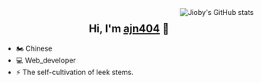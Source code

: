 <img align="right" src="https://github-readme-stats.vercel.app/api?username=ajn404&show_icons=true&icon_color=0366d6&text_color=24292e&bg_color=ffffff&hide_title=true" alt="Jioby's GitHub stats" />

<h2 align="center">Hi, I'm <a href="https://shockerli.net">ajn404</a> 🎉</h1>


- 🏍  Chinese
- 💻 Web_developer
- ⚡ The self-cultivation of leek stems.

